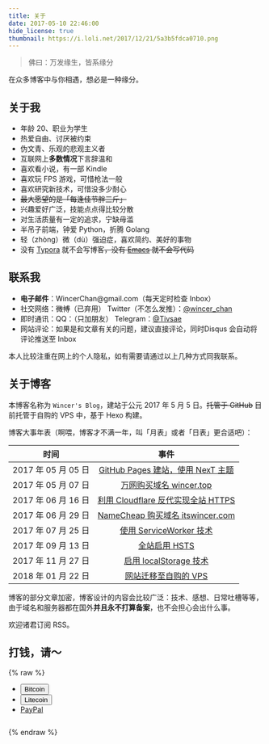 ```yaml
---
title: 关于
date: 2017-05-10 22:46:00
hide_license: true
thumbnail: https://i.loli.net/2017/12/21/5a3b5fdca0710.png
---
```

> 佛曰：万发缘生，皆系缘分

<div id="aplayer1" class="aplayer" title="if (piano arrange)" author="折倉俊則" url="0000Mzli2dE2ps" pic="https://p1.music.126.net/vysbI6D4DhLa5LE8tNX34A==/6630055115875539.jpg?param=130y130" lrc="lrc/pure.lrc"></div>

在众多博客中与你相遇，想必是一种缘分。

## 关于我
- 年龄 20、职业为学生
- 热爱自由、讨厌被约束
- 伪文青、乐观的悲观主义者
- 互联网上**多数情况**下言辞温和
- 喜欢看小说，有一部 Kindle
- 喜欢玩 FPS 游戏，可惜枪法一般
- 喜欢研究新技术，可惜没多少耐心
- ~~最大愿望的是「每逢佳节胖三斤」~~
- 兴趣爱好广泛，技能点点得比较分散
- 对生活质量有一定的追求，宁缺毋滥
- 半吊子前端，钟爱 Python，折腾 Golang
- 轻（zhòng）微（dù）强迫症，喜欢简约、美好的事物
- 没有 [Typora](https://typora.io/) 就不会写博客~~，没有 [Emacs](https://www.gnu.org/software/emacs/) 就不会写代码~~

## 联系我

- **电子邮件**：WincerChan<span style="display:none">fuck</span>@gmail.com（每天定时检查 Inbox）
- 社交网络：~~微博~~（已弃用） Twitter（不怎么发推）：[@wincer_chan](https://twitter.com/wincer_chan) 
- 即时通讯：QQ：（只加朋友） Telegram：[@Tivsae](https://t.me/Tivsae)
- 网站评论：如果是和文章有关的问题，建议直接评论，同时Disqus 会自动将评论推送至 Inbox

本人比较注重在网上的个人隐私，如有需要请通过以上几种方式同我联系。


## 关于博客

本博客名称为 `Wincer's Blog`，建站于公元 2017 年 5 月 5 日。~~托管于 GitHub~~ 目前托管于自购的 VPS 中，基于 Hexo 构建。

博客大事年表（啊喂，博客才不满一年，叫「月表」或者「日表」更合适吧）：

|        时间        |                    事件                    |
| :--------------: | :--------------------------------------: |
| 2017 年 05 月 05 日 | [GitHub Pages 建站，使用 NexT 主题](../posts/4a17b156/) |
| 2017 年 05 月 07 日 | [万网购买域名 wincer.top](../posts/daaac5bb/)  |
| 2017 年 06 月 16 日 | [利用 Cloudflare 反代实现全站 HTTPS](../posts/444a2b9d/) |
| 2017 年 06 月 29 日 | [NameCheap 购买域名 itswincer.com](../posts/cd8ce2d7/) |
| 2017 年 07 月 25 日 | [使用 ServiceWorker 技术](../posts/a0df572f/) |
| 2017 年 09 月 13 日 |     [全站启用 HSTS](../posts/dfc84766/)      |
| 2017 年 11 月 27 日 | [启用 localStorage 技术](../posts/a9d193c6/) |
| 2018 年 01 月 22 日 |    [网站迁移至自购的 VPS](../posts/b3085a7/)     |

博客的部分文章加密，博客设计的内容会比较广泛：技术、感想、日常吐槽等等，由于域名和服务器都在国外**并且永不打算备案**，也不会担心会出什么事。

欢迎诸君订阅 RSS。

## 打钱，请～
{% raw %}
<ul id="donateBox" class="list pos-f tr3">
	<li id="BTC" data-footnote="Bitcoin adress">
		<button id="BTCBn">Bitcoin</button>
	</li>
	<li id="LTC" data-footnote="Litecoin address">
		<button id="LTCLn">Litecoin</button>
	</li>
	<li id="PayPal" data-footnote="Paypal address">
		<a href="https://paypal.me/tivsae" target="_blank">PayPal</a>
	</li>
</ul>
<div id="model-background"></div>
<div id="QRBox" class="pos-f left-100">
		<img id="MainBox"/>
	<p id="title"></p>
</div>
{% endraw %}
	